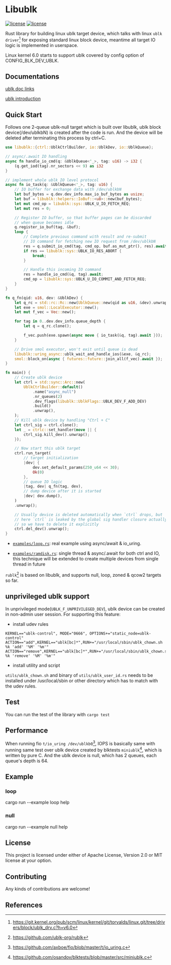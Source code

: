 # Libublk

[![license](https://img.shields.io/badge/License-MIT-blue.svg)](https://github.com/ming1/libublk-rs/blob/master/LICENSE-MIT)
[![license](https://img.shields.io/badge/License-Apache%202.0-blue.svg)](https://github.com/ming1/libublk-rs/blob/master/LICENSE-APACHE)

Rust library for building linux ublk target device, which talks with
linux `ublk driver`[^1] for exposing standard linux block device,
meantime all target IO logic is implemented in userspace.

Linux kernel 6.0 starts to support ublk covered by config option of
CONFIG_BLK_DEV_UBLK.

## Documentations

[ublk doc
links](https://github.com/ming1/ubdsrv/blob/master/doc/external_links.rst)

[ublk
introduction](https://github.com/ming1/ubdsrv/blob/master/doc/ublk_intro.pdf)

## Quick Start

Follows one 2-queue ublk-null target which is built over libublk, ublk block
device(/dev/ublkbN) is created after the code is run. And the device will be
deleted after terminating this process by ctrl+C.

``` rust
use libublk::{ctrl::UblkCtrlBuilder, io::UblkDev, io::UblkQueue};

// async/.await IO handling
async fn handle_io_cmd(q: &UblkQueue<'_>, tag: u16) -> i32 {
    (q.get_iod(tag).nr_sectors << 9) as i32
}

// implement whole ublk IO level protocol
async fn io_task(q: &UblkQueue<'_>, tag: u16) {
    // IO buffer for exchange data with /dev/ublkbN
    let buf_bytes = q.dev.dev_info.max_io_buf_bytes as usize;
    let buf = libublk::helpers::IoBuf::<u8>::new(buf_bytes);
    let mut cmd_op = libublk::sys::UBLK_U_IO_FETCH_REQ;
    let mut res = 0;

    // Register IO buffer, so that buffer pages can be discarded
    // when queue becomes idle
    q.register_io_buf(tag, &buf);
    loop {
        // Complete previous command with result and re-submit
        // IO command for fetching new IO request from /dev/ublkbN
        res = q.submit_io_cmd(tag, cmd_op, buf.as_mut_ptr(), res).await;
        if res == libublk::sys::UBLK_IO_RES_ABORT {
            break;
        }

        // Handle this incoming IO command
        res = handle_io_cmd(&q, tag).await;
        cmd_op = libublk::sys::UBLK_U_IO_COMMIT_AND_FETCH_REQ;
    }
}

fn q_fn(qid: u16, dev: &UblkDev) {
    let q_rc = std::rc::Rc::new(UblkQueue::new(qid as u16, &dev).unwrap());
    let exe = smol::LocalExecutor::new();
    let mut f_vec = Vec::new();

    for tag in 0..dev.dev_info.queue_depth {
        let q = q_rc.clone();

        f_vec.push(exe.spawn(async move { io_task(&q, tag).await }));
    }

    // Drive smol executor, won't exit until queue is dead
    libublk::uring_async::ublk_wait_and_handle_ios(&exe, &q_rc);
    smol::block_on(async { futures::future::join_all(f_vec).await });
}

fn main() {
    // Create ublk device
    let ctrl = std::sync::Arc::new(
        UblkCtrlBuilder::default()
            .name("async_null")
            .nr_queues(2)
            .dev_flags(libublk::UblkFlags::UBLK_DEV_F_ADD_DEV)
            .build()
            .unwrap(),
    );
    // Kill ublk device by handling "Ctrl + C"
    let ctrl_sig = ctrl.clone();
    let _ = ctrlc::set_handler(move || {
        ctrl_sig.kill_dev().unwrap();
    });

    // Now start this ublk target
    ctrl.run_target(
        // target initialization
        |dev| {
            dev.set_default_params(250_u64 << 30);
            Ok(0)
        },
        // queue IO logic
        |tag, dev| q_fn(tag, dev),
        // dump device after it is started
        |dev| dev.dump(),
    )
    .unwrap();

    // Usually device is deleted automatically when `ctrl` drops, but
    // here `ctrl` is leaked by the global sig handler closure actually,
    // so we have to delete it explicitly
    ctrl.del_dev().unwrap();
}
```

 * [`examples/loop.rs`](examples/loop.rs): real example using
   async/await & io_uring.

 * [`examples/ramdisk.rs`](examples/ramdisk.rs): single thread &
   async/.await for both ctrl and IO, this technique will be extended to
   create multiple devices from single thread in future

`rublk`[^4] is based on libublk, and supports null, loop, zoned & qcow2 targets so
far.

## unprivileged ublk support

In unprivileged mode(`UBLK_F_UNPRIVILEGED_DEV`), ublk device can be created
in non-admin user session. For supporting this feature:

- install udev rules

```
KERNEL=="ublk-control", MODE="0666", OPTIONS+="static_node=ublk-control"
ACTION=="add",KERNEL=="ublk[bc]*",RUN+="/usr/local/sbin/ublk_chown.sh %k 'add' '%M' '%m'"
ACTION=="remove",KERNEL=="ublk[bc]*",RUN+="/usr/local/sbin/ublk_chown.sh %k 'remove' '%M' '%m'"
```

- install utility and script

`utils/ublk_chown.sh` and binary of `utils/ublk_user_id.rs` needs to be
installed under /usr/local/sbin or other directory which has to match
with the udev rules.


## Test

You can run the test of the library with ```cargo test```

## Performance

When running fio `t/io_uring /dev/ublkb0`[^2], IOPS is basically same with
running same test over ublk device created by blktests `miniublk`[^3], which
is written by pure C. And the ublk device is null, which has 2 queues, each
queue's depth is 64.

## Example

### loop

  cargo run \--example loop help

### null

  cargo run \--example null help

## License

This project is licensed under either of Apache License, Version 2.0 or
MIT license at your option.

## Contributing

Any kinds of contributions are welcome!

## References

[^1]: <https://git.kernel.org/pub/scm/linux/kernel/git/torvalds/linux.git/tree/drivers/block/ublk_drv.c?h=v6.0>
[^2]: <https://github.com/axboe/fio/blob/master/t/io_uring.c>
[^3]: <https://github.com/osandov/blktests/blob/master/src/miniublk.c>
[^4]: <https://github.com/ublk-org/rublk>
